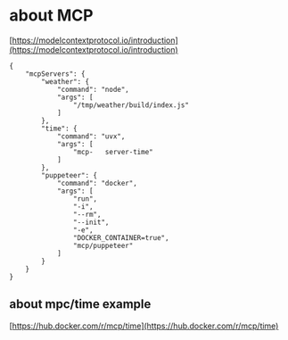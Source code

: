 # about MCP
[https://modelcontextprotocol.io/introduction](https://modelcontextprotocol.io/introduction)



```
{
    "mcpServers": {
        "weather": {
            "command": "node",
            "args": [
                "/tmp/weather/build/index.js"
            ]
        },
        "time": {
            "command": "uvx",
            "args": [
                "mcp-   server-time"
            ]
        },
        "puppeteer": {
            "command": "docker",
            "args": [
                "run",
                "-i",
                "--rm",
                "--init",
                "-e",
                "DOCKER_CONTAINER=true",
                "mcp/puppeteer"
            ]
        }
    }
}
```

## about mpc/time example
[https://hub.docker.com/r/mcp/time](https://hub.docker.com/r/mcp/time)
